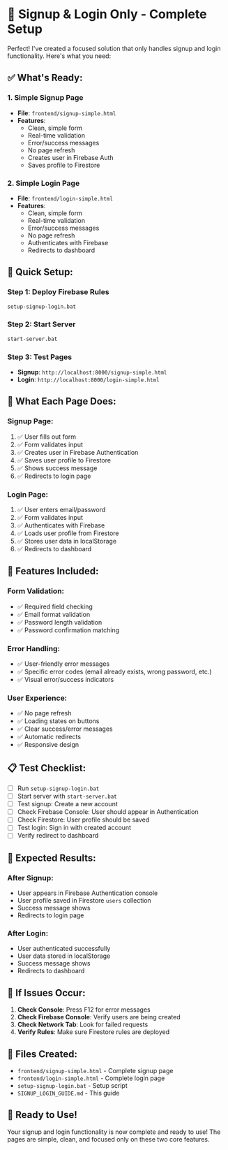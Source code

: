 # 🎯 Signup & Login Only - Complete Setup

Perfect! I've created a focused solution that only handles signup and login functionality. Here's what you need:

## ✅ **What's Ready:**

### **1. Simple Signup Page**
- **File**: `frontend/signup-simple.html`
- **Features**: 
  - Clean, simple form
  - Real-time validation
  - Error/success messages
  - No page refresh
  - Creates user in Firebase Auth
  - Saves profile to Firestore

### **2. Simple Login Page**
- **File**: `frontend/login-simple.html`
- **Features**:
  - Clean, simple form
  - Real-time validation
  - Error/success messages
  - No page refresh
  - Authenticates with Firebase
  - Redirects to dashboard

## 🚀 **Quick Setup:**

### **Step 1: Deploy Firebase Rules**
```bash
setup-signup-login.bat
```

### **Step 2: Start Server**
```bash
start-server.bat
```

### **Step 3: Test Pages**
- **Signup**: `http://localhost:8000/signup-simple.html`
- **Login**: `http://localhost:8000/login-simple.html`

## 🎯 **What Each Page Does:**

### **Signup Page:**
1. ✅ User fills out form
2. ✅ Form validates input
3. ✅ Creates user in Firebase Authentication
4. ✅ Saves user profile to Firestore
5. ✅ Shows success message
6. ✅ Redirects to login page

### **Login Page:**
1. ✅ User enters email/password
2. ✅ Form validates input
3. ✅ Authenticates with Firebase
4. ✅ Loads user profile from Firestore
5. ✅ Stores user data in localStorage
6. ✅ Redirects to dashboard

## 🔧 **Features Included:**

### **Form Validation:**
- ✅ Required field checking
- ✅ Email format validation
- ✅ Password length validation
- ✅ Password confirmation matching

### **Error Handling:**
- ✅ User-friendly error messages
- ✅ Specific error codes (email already exists, wrong password, etc.)
- ✅ Visual error/success indicators

### **User Experience:**
- ✅ No page refresh
- ✅ Loading states on buttons
- ✅ Clear success/error messages
- ✅ Automatic redirects
- ✅ Responsive design

## 📋 **Test Checklist:**

- [ ] Run `setup-signup-login.bat`
- [ ] Start server with `start-server.bat`
- [ ] Test signup: Create a new account
- [ ] Check Firebase Console: User should appear in Authentication
- [ ] Check Firestore: User profile should be saved
- [ ] Test login: Sign in with created account
- [ ] Verify redirect to dashboard

## 🎉 **Expected Results:**

### **After Signup:**
- User appears in Firebase Authentication console
- User profile saved in Firestore `users` collection
- Success message shows
- Redirects to login page

### **After Login:**
- User authenticated successfully
- User data stored in localStorage
- Success message shows
- Redirects to dashboard

## 🚨 **If Issues Occur:**

1. **Check Console**: Press F12 for error messages
2. **Check Firebase Console**: Verify users are being created
3. **Check Network Tab**: Look for failed requests
4. **Verify Rules**: Make sure Firestore rules are deployed

## 📁 **Files Created:**

- `frontend/signup-simple.html` - Complete signup page
- `frontend/login-simple.html` - Complete login page
- `setup-signup-login.bat` - Setup script
- `SIGNUP_LOGIN_GUIDE.md` - This guide

## 🎯 **Ready to Use!**

Your signup and login functionality is now complete and ready to use! The pages are simple, clean, and focused only on these two core features.
